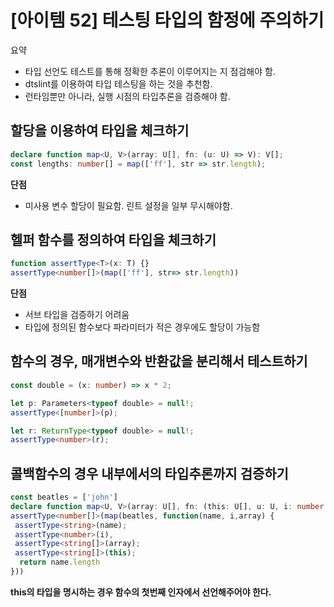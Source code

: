 # [아이템 52] 테스팅 타입의 함정에 주의하기
요약
- 타입 선언도 테스트를 통해 정확한 추론이 이루어지는 지 점검해야 함.
- dtslint를 이용하여 타입 테스팅을 하는 것을 추천함.
- 런타임뿐만 아니라, 실행 시점의 타입추론을 검증해야 함.

 ## 할당을 이용하여 타입을 체크하기
 ```ts
declare function map<U, V>(array: U[], fn: (u: U) => V): V[];
const lengths: number[] = map(['ff'], str => str.length);
```
**단점**
- 미사용 변수 할당이 필요함. 린트 설정을 일부 무시해야함.

## 헬퍼 함수를 정의하여 타입을 체크하기
```ts
function assertType<T>(x: T) {}
assertType<number[]>(map(['ff'], str=> str.length))
```

**단점**
- 서브 타입을 검증하기 어려움
- 타입에 정의된 함수보다 파라미터가 적은 경우에도 할당이 가능함

## 함수의 경우, 매개변수와 반환값을 분리해서 테스트하기
```ts
const double = (x: number) => x * 2;

let p: Parameters<typeof double> = null!;
assertType<[number]>(p);

let r: ReturnType<typeof double> = null!;
assertType<number>(r);
```

## 콜백함수의 경우 내부에서의 타입추론까지 검증하기
```ts
const beatles = ['john']
declare function map<U, V>(array: U[], fn: (this: U[], u: U, i: number, array:U[]) => V)
assertType<number[]>(map(beatles, function(name, i,array) {
 assertType<string>(name);
 assertType<number>(i),
 assertType<string[]>(array);
 assertType<string[]>(this);
  return name.length
}))
```
**this의 타입을 명시하는 경우 함수의 첫번째 인자에서 선언해주어야 한다.**
